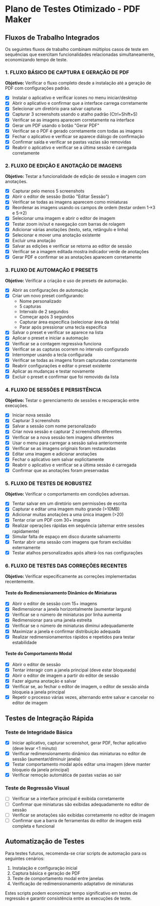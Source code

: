 # Plano de Testes Otimizado - PDF Maker

## Fluxos de Trabalho Integrados

Os seguintes fluxos de trabalho combinam múltiplos casos de teste em sequências que exercitam funcionalidades relacionadas simultaneamente, economizando tempo de teste.

### 1. FLUXO BÁSICO DE CAPTURA E GERAÇÃO DE PDF

**Objetivo:** Verificar o fluxo completo desde a instalação até a geração de PDF com configurações padrão.

- [x] Instalar o aplicativo e verificar ícones no menu iniciar/desktop
- [x] Abrir o aplicativo e confirmar que a interface carrega corretamente
- [x] Selecionar um diretório para salvar capturas
- [x] Capturar 3 screenshots usando o atalho padrão (Ctrl+Shift+S)
- [x] Verificar se as imagens aparecem corretamente na interface
- [x] Gerar um PDF usando o botão "Gerar PDF"
- [x] Verificar se o PDF é gerado corretamente com todas as imagens
- [x] Fechar o aplicativo e verificar se aparece diálogo de confirmação
- [x] Confirmar saída e verificar se pastas vazias são removidas
- [x] Reabrir o aplicativo e verificar se a última sessão é carregada corretamente

### 2. FLUXO DE EDIÇÃO E ANOTAÇÃO DE IMAGENS

**Objetivo:** Testar a funcionalidade de edição de sessão e imagem com anotações.

- [x] Capturar pelo menos 5 screenshots
- [x] Abrir o editor de sessão (botão "Editar Sessão")
- [x] Verificar se todas as imagens aparecem como miniaturas
- [x] Reordenar as imagens usando os campos de ordem (testar ordem 1→3 e 5→2)
- [x] Selecionar uma imagem e abrir o editor de imagem
- [x] Testar zoom in/out e navegação com barras de rolagem
- [x] Adicionar várias anotações (texto, seta, retângulo e linha)
- [x] Selecionar e mover uma anotação existente
- [x] Excluir uma anotação
- [x] Salvar as edições e verificar se retorna ao editor de sessão
- [x] Verificar se a imagem editada mostra indicador verde de anotações
- [x] Gerar PDF e confirmar se as anotações aparecem corretamente

### 3. FLUXO DE AUTOMAÇÃO E PRESETS

**Objetivo:** Verificar a criação e uso de presets de automação.

- [x] Abrir as configurações de automação
- [x] Criar um novo preset configurando:
  - Nome personalizado
  - 5 capturas
  - Intervalo de 2 segundos
  - Começar após 3 segundos
  - Capturar área específica (selecionar área da tela)
  - Parar após pressionar uma tecla específica
- [x] Salvar o preset e verificar se aparece na lista
- [x] Aplicar o preset e iniciar a automação
- [x] Verificar se a contagem regressiva funciona
- [x] Verificar se as capturas ocorrem no intervalo configurado
- [x] Interromper usando a tecla configurada
- [x] Verificar se todas as imagens foram capturadas corretamente
- [x] Reabrir configurações e editar o preset existente
- [x] Aplicar as mudanças e testar novamente
- [x] Excluir o preset e confirmar que foi removido da lista

### 4. FLUXO DE SESSÕES E PERSISTÊNCIA

**Objetivo:** Testar o gerenciamento de sessões e recuperação entre execuções.

- [x] Iniciar nova sessão
- [x] Capturar 3 screenshots
- [x] Salvar a sessão com nome personalizado
- [x] Criar nova sessão e capturar 2 screenshots diferentes
- [x] Verificar se a nova sessão tem imagens diferentes
- [x] Usar o menu para carregar a sessão salva anteriormente
- [x] Verificar se as imagens originais foram restauradas
- [x] Editar uma imagem e adicionar anotações
- [x] Fechar o aplicativo sem salvar explicitamente
- [x] Reabrir o aplicativo e verificar se a última sessão é carregada
- [x] Confirmar que as anotações foram preservadas

### 5. FLUXO DE TESTES DE ROBUSTEZ

**Objetivo:** Verificar o comportamento em condições adversas.

- [x] Tentar salvar em um diretório sem permissões de escrita
- [x] Capturar e editar uma imagem muito grande (>10MB)
- [x] Adicionar muitas anotações a uma única imagem (>20)
- [x] Tentar criar um PDF com 30+ imagens
- [x] Realizar operações rápidas em sequência (alternar entre sessões rapidamente)
- [x] Simular falta de espaço em disco durante salvamento
- [x] Tentar abrir uma sessão com imagens que foram excluídas externamente
- [x] Testar atalhos personalizados após alterá-los nas configurações

### 6. FLUXO DE TESTES DAS CORREÇÕES RECENTES

**Objetivo:** Verificar especificamente as correções implementadas recentemente.

#### Teste do Redimensionamento Dinâmico de Miniaturas

- [x] Abrir o editor de sessão com 15+ imagens
- [x] Redimensionar a janela horizontalmente (aumentar largura)
- [x] Verificar se o número de miniaturas por linha aumenta
- [x] Redimensionar para uma janela estreita
- [x] Verificar se o número de miniaturas diminui adequadamente
- [x] Maximizar a janela e confirmar distribuição adequada
- [x] Realizar redimensionamentos rápidos e repetidos para testar estabilidade

#### Teste do Comportamento Modal

- [x] Abrir o editor de sessão
- [x] Tentar interagir com a janela principal (deve estar bloqueada)
- [x] Abrir o editor de imagem a partir do editor de sessão
- [x] Fazer alguma anotação e salvar
- [x] Verificar se, ao fechar o editor de imagem, o editor de sessão ainda bloqueia a janela principal
- [x] Repetir o processo várias vezes, alternando entre salvar e cancelar no editor de imagem

## Testes de Integração Rápida

### Teste de Integridade Básica

- [x] Iniciar aplicativo, capturar screenshot, gerar PDF, fechar aplicativo (deve levar <1 minuto)
- [x] Verificar redimensionamento dinâmico das miniaturas no editor de sessão (aumentar/diminuir janela)
- [x] Testar comportamento modal após editar uma imagem (deve manter bloqueio da janela principal)
- [x] Verificar remoção automática de pastas vazias ao sair

### Teste de Regressão Visual

- [ ] Verificar se a interface principal é exibida corretamente
- [ ] Confirmar que miniaturas são exibidas adequadamente no editor de sessão
- [ ] Verificar se anotações são exibidas corretamente no editor de imagem
- [ ] Confirmar que a barra de ferramentas do editor de imagem está completa e funcional

## Automatização de Testes

Para testes futuros, recomenda-se criar scripts de automação para os seguintes cenários:

1. Instalação e configuração inicial
2. Captura básica e geração de PDF
3. Teste de comportamento modal entre janelas
4. Verificação de redimensionamento adaptativo de miniaturas

Estes scripts podem economizar tempo significativo em testes de regressão e garantir consistência entre as execuções de teste.
